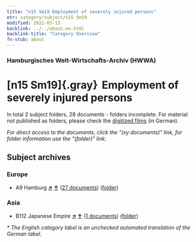 ```yaml
---
title: "n15 Sm19 Employment of severely injured persons"
etr: category/subject/n15 Sm19
modified: 2021-03-13
backlink: ../../about.en.html
backlink-title: "Category Overview"
fn-stub: about
---
```


### Hamburgisches Welt-Wirtschafts-Archiv (HWWA)
# [n15 Sm19]{.gray}&#8201; Employment of severely injured persons&#160; 





In total 2 subject folders, 28 documents - folders incomplete.
For material not published as folders, please check the [digitized films](/film/h1_sh) (in German).

_For direct access to the documents, click the "(xy documents)" link, for folder information use the "(folder)" link._

## Subject archives



### Europe

- A9 Hamburg [**&nearr;**](../../../geo/i/140905/about.en.html "Hamburg (all folders)") [**&uarr;**](../../../geo/about.en.html#A9 "Country category system") (<a href="https://pm20.zbw.eu/dfgview/sh/140905,145184" title="about: Hamburg : Employment of severely injured persons" target="_blank">27 documents</a>) ([folder](http://purl.org/pressemappe20/folder/sh/140905,145184))

### Asia

- B112 Japanese Empire [**&nearr;**](../../../geo/i/141273/about.en.html "Japanese Empire (all folders)") [**&uarr;**](../../../geo/about.en.html#B112 "Country category system") (<a href="https://pm20.zbw.eu/dfgview/sh/141273,145184" title="about: Japanese Empire : Employment of severely injured persons" target="_blank">1 documents</a>) ([folder](http://purl.org/pressemappe20/folder/sh/141273,145184))


_* The English category label is an unchecked automated translation of the German label._

